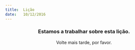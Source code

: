 ```yaml
---
title:  Lição
date:   10/12/2016
---
```


### <center>Estamos a trabalhar sobre esta lição.</center>
<center>Volte mais tarde, por favor.</center>
